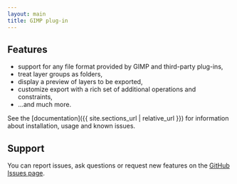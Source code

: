 ```yaml
---
layout: main
title: GIMP plug-in
---
```


Features
--------

* support for any file format provided by GIMP and third-party plug-ins,
* treat layer groups as folders,
* display a preview of layers to be exported,
* customize export with a rich set of additional operations and constraints,
* ...and much more.

See the [documentation]({{ site.sections_url | relative_url }})
for information about installation, usage and known issues.


Support
-------
You can report issues, ask questions or request new features on the [GitHub Issues page](https://github.com/khalim19/gimp-plugin-export-layers/issues).
